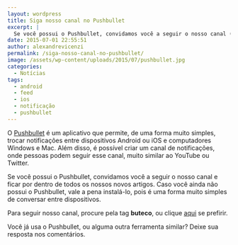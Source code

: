 ```yaml
---
layout: wordpress
title: Siga nosso canal no Pushbullet
excerpt: |
  Se você possui o Pushbullet, convidamos você a seguir o nosso canal (@buteco) e ficar por dentro de todos os nossos novos artigos.
date: 2015-07-01 22:55:51
author: alexandrevicenzi
permalink: /siga-nosso-canal-no-pushbullet/
image: /assets/wp-content/uploads/2015/07/pushbullet.jpg
categories:
  - Notícias
tags:
  - android
  - feed
  - ios
  - notificação
  - pushbullet
---
```


O <a href="https://www.pushbullet.com" target="_blank">Pushbullet</a> é um aplicativo que permite, de uma forma muito simples, trocar notificações entre dispositivos Android ou iOS e computadores Windows e Mac. Além disso, é possível criar um canal de notificações, onde pessoas podem seguir esse canal, muito similar ao YouTube ou Twitter.

Se você possui o Pushbullet, convidamos você a seguir o nosso canal e ficar por dentro de todos os nossos novos artigos. Caso você ainda não possui o Pushbullet, vale a pena instalá-lo, pois é uma forma muito simples de conversar entre dispositivos.

Para seguir nosso canal, procure pela tag <strong>buteco</strong>, ou clique <a href="https://www.pushbullet.com/channel?tag=buteco">aqui</a> se prefirir.

Você já usa o Pushbullet, ou alguma outra ferramenta similar? Deixe sua resposta nos comentários.